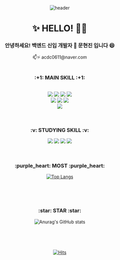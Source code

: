 <div align=center>

![header](https://capsule-render.vercel.app/api?type=waving&color=auto&height=200&section=header&text=MOON%20HYUNJIN&fontSize=70)




<h1> ✨ HELLO! 👋✨ </h1>
<h3>안녕하세요! 백엔드 신입 개발자 🌱 문현진 입니다 😄 </h3> 
     📫⚡
     acdc0611@naver.com   
     
 <br> 
 <br>

<!--
**zeromoonsgs/zeromoonsgs** is a ✨ _special_ ✨ repository because its `README.md` (this file) appears on your GitHub profile.

Here are some ideas to get you started:

- 🔭 I’m currently working on ...
- 🌱 I’m currently learning ...
- 👯 I’m looking to collaborate on ...
- 🤔 I’m looking for help with ...
- 💬 Ask me about ...
- 📫 How to reach me: ...
- 😄 Pronouns: ...
- ⚡ Fun fact: ...
-->

 <h3>:+1: MAIN SKILL :+1:</h3>
  <br>

<img src="https://img.shields.io/badge/JAVA-61DAFB?style=flat-square&logo=Java&logoColor=white"/> 
 <img src="https://img.shields.io/badge/Spring-6DB33F?style=flat-square&logo=Spring&logoColor=white"/>  
  <img src="https://img.shields.io/badge/JavaScript-F7DF1E?style=flat-square&logo=JavaScript&logoColor=white"/>
  <img src="https://img.shields.io/badge/MySQL-4479A1?style=flat-square&logo=MySQL&logoColor=white"/>
   <br>
  <img src="https://img.shields.io/badge/jQuery-0769AD?style=flat-square&logo=jQuery&logoColor=white"/>
 <img src="https://img.shields.io/badge/Json-A9225C?style=flat-square&logo=Json&logoColor=white"/> 
 <img src="https://img.shields.io/badge/HTML5-E34F26?style=flat-square&logo=HTML5&logoColor=white"/>
  <br>
  <img src="https://img.shields.io/badge/GitHub-181717?style=flat-square&logo=GitHub&logoColor=white"/>
 
 
 
 <br>
  <br>
   <br>
   
   <h3>:v: STUDYING SKILL :v:</h3>
   <img src="https://img.shields.io/badge/Android Studio-3DDC84?style=flat-square&logo=Android Studio&logoColor=white"/>
  <img src="https://img.shields.io/badge/Oracle-F80000?style=flat-square&logo=Oracle&logoColor=white"/>
    <img src="https://img.shields.io/badge/MyBatis-41454A?style=flat-square&logo=MyBatis&logoColor=white"/>
  <img src="https://img.shields.io/badge/Bootstrap-7952B3?style=flat-square&logo=Bootstrap&logoColor=white"/>


<br>
   <br>
    <br>
  
 
 <h3>:purple_heart: MOST :purple_heart: </h3>
  
[![Top Langs](https://github-readme-stats.vercel.app/api/top-langs/?username=zeromoonsgs&layout=compact)](https://github.com/zeromoonsgs/github-readme-stats)

 <br>
   <br>
      <br>

 
<h3> :star: STAR :star: </h3>

![Anurag's GitHub stats](https://github-readme-stats.vercel.app/api?username=zeromoonsgs&show_icons=true&theme=dracula)
 
   <br> <br>
   <br>

[![Hits](https://hits.seeyoufarm.com/api/count/incr/badge.svg?url=https%3A%2F%2Fgithub.com%2Fzeromoonsgs&count_bg=%2329475C&title_bg=%234FC7D9&icon=&icon_color=%23E7E7E7&title=hits&edge_flat=false)](https://hits.seeyoufarm.com)
 


</div>
 
